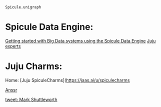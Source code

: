 `Spicule.unigraph`
# Spicule Data Engine:

[Getting started with Big Data systems using the Spicule Data Engine](https://youtu.be/WNs5vA3Pljg) [Juju experts](https://jaas.ai/experts/spicule)

# Juju Charms:
Home: [Juju SpiculeCharms](https://jaas.ai/u/spiculecharms

[Anssr](https://jaas.ai/u/spiculecharms/anssr-data-engine)

[tweet: Mark Shuttleworth](https://twitter.com/magicaltrout/status/875784946270572544)
